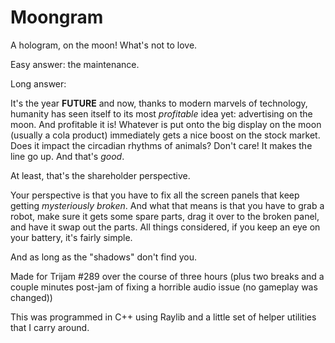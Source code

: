 # Moongram

A hologram, on the moon! What's not to love.

Easy answer: the maintenance.

Long answer:

It's the year **FUTURE** and now, thanks to modern marvels of technology, humanity has seen itself to its most *profitable* idea yet: advertising on the moon. And profitable it is! Whatever is put onto the big display on the moon (usually a cola product) immediately gets a nice boost on the stock market. Does it impact the circadian rhythms of animals? Don't care! It makes the line go up. And that's *good*.

At least, that's the shareholder perspective.

Your perspective is that you have to fix all the screen panels that keep getting *mysteriously broken*. And what that means is that you have to grab a robot, make sure it gets some spare parts, drag it over to the broken panel, and have it swap out the parts. All things considered, if you keep an eye on your battery, it's fairly simple.

And as long as the "shadows" don't find you.


Made for Trijam #289 over the course of three hours (plus two breaks and a couple minutes post-jam of fixing a horrible audio issue (no gameplay was changed))

This was programmed in C++ using Raylib and a little set of helper utilities that I carry around.
